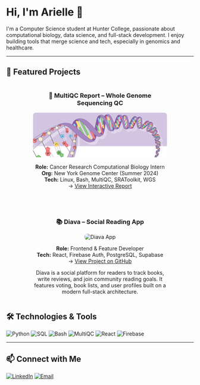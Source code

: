 # Hi, I'm Arielle 👋

I'm a Computer Science student at Hunter College, passionate about computational biology, data science, and full-stack development. I enjoy building tools that merge science and tech, especially in genomics and healthcare.

---

## 🔬 Featured Projects

<div style="display: flex; gap: 40px; flex-wrap: wrap; justify-content: center;">

  <div style="flex: 1 1 300px; max-width: 360px; text-align: center;">
    <h3>🧬 MultiQC Report – Whole Genome Sequencing QC</h3>
    <a href="https://ari-sen.github.io/MultiQC-Report/" target="_blank" style="text-decoration: none; color: inherit;">
      <img src="https://raw.githubusercontent.com/ari-sen/MultiQC-Report/main/multiqc-preview.png" alt="MultiQC Report" width="100%" style="border-radius:8px;"/>
    </a>
    <p><strong>Role:</strong> Cancer Research Computational Biology Intern<br/>
    <strong>Org:</strong> New York Genome Center (Summer 2024)<br/>
    <strong>Tech:</strong> Linux, Bash, MultiQC, SRAToolkit, WGS<br/>
    → <a href="https://ari-sen.github.io/MultiQC-Report/" target="_blank">View Interactive Report</a></p>
  </div>

  <div style="flex: 1 1 300px; max-width: 360px; text-align: center;">
    <h3>📚 Diava – Social Reading App</h3>
    <a href="https://diava.vercel.app/login" target="_blank" style="text-decoration: none; color: inherit;">
      <img src="https://raw.githubusercontent.com/anitaprova/Diava/master/preview.png" alt="Diava App" width="100%" style="border-radius:8px;"/>
    </a>
    <p><strong>Role:</strong> Frontend & Feature Developer<br/>
    <strong>Tech:</strong> React, Firebase Auth, PostgreSQL, Supabase<br/>
    → <a href="https://github.com/anitaprova/Diava" target="_blank">View Project on GitHub</a></p>
    <p>Diava is a social platform for readers to track books, write reviews, and join community reading goals. It features voting, book lists, and user profiles built on a modern full-stack architecture.</p>
  </div>

</div>



## 🛠 Technologies & Tools
![Python](https://img.shields.io/badge/Python-3776AB?style=for-the-badge&logo=python&logoColor=white)
![SQL](https://img.shields.io/badge/SQL-4479A1?style=for-the-badge&logo=postgresql&logoColor=white)
![Bash](https://img.shields.io/badge/Bash-121011?style=for-the-badge&logo=gnu-bash&logoColor=white)
![MultiQC](https://img.shields.io/badge/MultiQC-ff69b4?style=for-the-badge&logo=github&logoColor=white)
![React](https://img.shields.io/badge/React-61DAFB?style=for-the-badge&logo=react&logoColor=black)
![Firebase](https://img.shields.io/badge/Firebase-FFCA28?style=for-the-badge&logo=firebase&logoColor=black)

---

## 📫 Connect with Me
[![LinkedIn](https://img.shields.io/badge/LinkedIn-blue?style=for-the-badge&logo=linkedin&logoColor=white)](https://www.linkedin.com/in/arielle-s/)
[![Email](https://img.shields.io/badge/Email-arielle%40example.com-red?style=for-the-badge&logo=gmail&logoColor=white)](mailto:arielle219@gmail.com)

